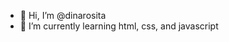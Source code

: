- 👋 Hi, I’m @dinarosita
- 🌱 I’m currently learning html, css, and javascript


<!---
dinarosita/dinarosita is a ✨ special ✨ repository because its `README.md` (this file) appears on your GitHub profile.
You can click the Preview link to take a look at your changes.
--->
